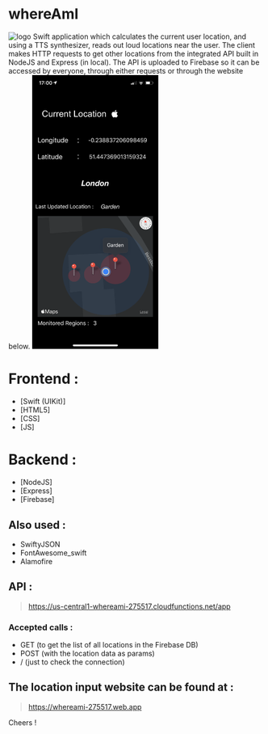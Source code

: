 # whereAmI
<img alt="logo" src="/whereAmI?/appstore.png" width="125">
Swift application which calculates the current user location, and using a TTS synthesizer, reads out loud locations near the user. The client makes HTTP requests to get other locations from the integrated API built in NodeJS and Express (in local).
The API is uploaded to Firebase so it can be accessed by everyone, through either requests or through the website below.

<img alt="app" src="/IMG_0203.PNG" width="250">

# Frontend :
- [Swift (UIKit)]
- [HTML5]
- [CSS]
- [JS]

# Backend :
* [NodeJS]
* [Express]
* [Firebase]

## Also used :
* SwiftyJSON
* FontAwesome_swift
* Alamofire

## API  :
> https://us-central1-whereami-275517.cloudfunctions.net/app
### Accepted calls :
- GET (to get the list of all locations in the Firebase DB)
- POST (with the location data as params)
- / (just to check the connection)

## The location input website can be found at :
> https://whereami-275517.web.app



Cheers !
